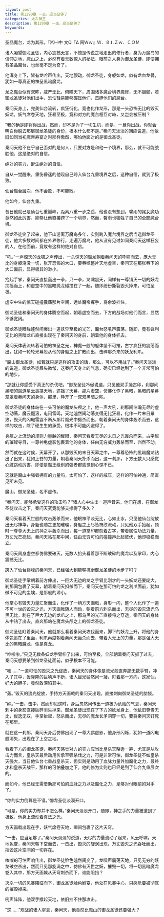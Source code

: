 ```yaml
---
layout: post
title: 第1290章 一击，应当足够了
categories: 太古神王
description: 第1290章 一击，应当足够了
keywords:
---
```


圣品魔台，龙为其形。『㈧㈠中 文Ω『Δ 网Ｗｗ』Ｗ．８⒈Ｚｗ．ＣＯＭ

诸人凝望御龙圣徒，内心震撼无言，不愧是传说之地走出的修行者，身为万魔岛的信仰之地，魔山之上，必然有着无数惊人的秘法，眼前之人身为御龙圣徒，即便拥有圣品魔台，也丝毫不足为奇了。

他浑身上下，皆有龙吟声传出，天地颤动，御龙圣徒，身躯如龙，似有龙血龙骨，犹如一尊真正的神圣黑暗魔龙。

龙之魔台似有双眸，威严无比，俯瞰天下，周围诸多魔台境界魔修，无不胆颤，若御龙圣徒对他们出手，恐怕轻易能够碾压他们，击碎他们的魔台。

秦问天身上，完美仙台流转，疯狂衍化，竟也化作龙形，那是一头恐怖无比的毁灭妖龙，妖气席卷天地，狂暴至极，竟和对方的魔台相互对峙，又岂会被压制？

“我的确是即将你出战，然而，却不是为了一切生机，而是，一旦你出战，你就会明白你脱去那层御龙圣徒的身份，根本什么都不是。”秦问天淡淡的回应说道，他依旧如同当初魔帝寿宴之时那样傲然，哪怕他面对的是御龙圣徒。

秦问天他不在乎自己面对的是何人，只要对方是和他一个境界，那么，就不可能战胜他，这是绝对的自信。

绝对的实力，诞生绝对的自信。

自从一觉醒来，重伤昏迷的他现自己跨入仙台九重境界之后，这种自信，就到了极致。

仙台魔台层次，他不会败，不可能败。

他如今，仙台九重。

昔日他就已是仙台七重巅峰，距离八重一步之遥，他也没有想到，馨雨的姹女魔功竟然如此厉害，能够让他直接跨了一个境界，然而，馨雨也牺牲了自己的全部魔台境。

御龙圣徒笑了起来，他下山游离万魔岛多年，实则跨入魔台境界之后当选御龙圣徒，他大多数时间都在外界修行，走遍万魔岛，他从没有见过如同秦问天这样狂妄的人，在他面前，竟敢有这样的绝对自信。

“吼。”一声惊天的龙啸之声传出，一头惊天的魔龙朝着秦问天的呼啸而去，庞大无比的身躯淹没一切，张开恐怖的大口，要吞噬整片天地虚空，秦问天在那张吞下的大口面前，显得极其的渺小。

抬起手掌，秦问天直接轰出一拳，只一拳，龙啸震天，同样有一尊镇灭一切的妖龙扶摇而上，和虚空中的黑暗魔龙碰撞在了一起，随即纷纷撕裂毁灭掉来，可怕至极。

虚空中生的惊天碰撞震荡那片空间，远处魔帝挥手，将余波挡住。

御龙圣徒和秦问天的身体腾空而起，朝着虚空而去，下方的战场对他们而言，显然不够宽阔。

御龙圣徒眼眸遽然间爆出一道妖异至极的光芒，魔台怒吼声震荡，随即，竟有锋利无比的黑暗龙爪直接出现在了秦问天的身前，朝着他的身体抓去。

秦问天体表流转着可怕的神圣之光，神魔一般的躯体坚不可摧，古字疯狂的震荡而出，犹如一轮轮光幕般从他的身躯之上扩散而出，击碎那杀来的妖龙利爪。

“魔山御龙圣徒，如若就只是这样的攻击的话，那么，可以不用战了。”秦问天淡淡的说道，御龙圣徒眉头微皱，这秦问天身上的气息，确实已经达到了一个非常可怕的地步。

“那就让你感受下真正的杀伐吧。“御龙圣徒冷傲说道，只见他双手凝古印，刹那间黑暗的魔道星云裹挟天地，遮挡了天幕，那片虚空，仿佛化作了黑暗，黑暗的星幕笼罩着秦问天的身体，那里，睁开了一双双黑暗之眸。

御龙圣徒的身体站在一头可怕的魔龙头颅之上，他一声大吼，刹那间浩瀚无尽的虚空动荡，魔云翻滚，电闪雷鸣，天地遽然间动荡变得无比狂暴，化作一片末日景致，毁灭的闪电雷霆不断从那片魔光中劈杀而出，朝着秦问天的身体轰杀而去，这样的攻击，除了硬生生的承受，根本不可能闪避得了。

身躯之上流动的规则力量越的耀眼，秦问天看着无尽的末日之光轰杀而来，古字越的璀璨夺目，一尊神龟虚影包裹着他的身体，任由无穷威力轰杀而至，岿然不动。

然而就在这时候，天幕开了，从那毁灭的末日天幕之中，一尊尊恐怖的黑暗魔龙钻出了出来，犹如上苍的力量，朝着秦问天扑杀而出，这一刹那，下方无数人只感觉心脏跳动厉害，即便是魔王级别的强者都感觉到心惊不已。

这就是魔山中强者拥有的力量吗，太可怕了，这样的威压，这样的可怕神通，简直见所未见。

魔山，御龙圣徒，名不虚传。

“秦问天，能够承受这样的攻击吗？”诸人心中生出一道声音来，他们在想，在御龙圣徒攻击之下，秦问天究竟能够支撑得了多久？

秦问天看着灭世般的攻击轰杀而来，他眼神平淡无比，心如止水，只见他仙台绽放出无尽神华，身躯也随之更加璀璨，身躯之上尽皆符纹流动，只见他双手抬起，顿时一尊尊大无上的神之手轰杀而出，每一道掌印都刻着古字，带着属性功法力量，万丈光芒亮起，秦问天站在那中间，任由无穷可怕的碰撞声此起彼伏，他却稳稳而立。

秦问天周身虚空都仿佛要破灭，无数人抬头看着那不断破碎的魔龙以及掌印，内心震撼无比。

跨入了仙台巅峰的秦问天，已经强大到能够抗衡御龙圣徒的地步了吗？

御龙圣徒手掌朝着前方伸出，一巨大无边的龙之手臂比刚才的一头妖龙还要庞大，刹那间包裹了天幕，朝着秦问天扣杀而下，秦问天在那可怕的龙之利爪面前，犹如微不可见的尘埃，是那般的渺小。

他掌心有毁灭力量汇聚而生，化作了一柄方天画戟，身形一闪，整个人化作了一道不可一世的毁灭之光，方天画戟随人而动，朝着前方刺杀而出，无尽的毁灭流光乌黑无比，刺在了巨大无边的龙爪之上，那乌黑的光芒直接将之穿透，秦问天的身体从中钻了出去，直奔那站在魔龙头颅之上的御龙圣徒。

御龙圣徒盯着秦问天，他就那么看着秦问天攻伐而来，脚下的妖龙上升，将他的身体包裹在了里面，利爪再度朝着秦问天轰杀而去，带着大无上的力量，那是强大无比的黑暗魔龙，像是真龙。

“哗啦啦。”只见无数条妖龙手臂伸了出来，可怕至极，全部朝着秦问天抓了过去，秦问天想要杀到御龙圣徒面前，似乎根本不可能。

“嗤……”一道可怕的毁灭之光绽放，秦问天的身体像是流光般直奔那无数手臂，冲入了其中，轰隆隆的巨响声不断，诸人目光猛然间一凝，盯着那一方向，这家伙，好大的胆子，竟然敢深陷其中。

“轰。”毁灭的流光绽放，手持方天画戟的秦问天出现，直接刺向御龙圣徒的脑袋。

“砰。”一击，击中，然而却见这时，身后忽然间传出一道极为危险的气息，秦问天刺中的身影直接破碎消失掉来，御龙圣徒出现在了下方的妖龙身上，他依旧尊贵无比，俊逸无双，手掌抬起，怒杀而出，无尽的魔龙长矛洞穿一切，要将秦问天钉死在那里。

就在这一刹那，秦问天身后仿佛出现了一尊大鹏虚影，他身形闪烁，犹如一道闪电般消失，出现在了上空之地。

看着下方的御龙圣徒，秦问天感觉对方的实力应当比皇杀天略逊一筹，尤其是从攻击力而言，皇杀天最后动用传承至强杀伐之力，可是非常可怕，御龙圣徒不如皇杀天强大，当日他仙台七重战皇杀天，但实则是动用了血脉力量外加魔化之力，最终才和皇杀天战平，那样的可怕叠加之下，他的修为实则也已经是到了仙台九重层次的。

而如今，他已经无需借助那可怕的血脉之力以及魔化之力，足够对付眼前的对手了。

“你的实力倒算是不错。”御龙圣徒淡漠开口。

“可是，你的实力却并不怎么样。”秦问天淡淡开口，随即，神之手的力量被激到了极致，他身上流动着真法之光。

方天画戟出现在手，妖气席卷天地，瞬间包裹了这片天穹。

“一击，应当足够了。”秦问天淡淡的说道，无尽的力量流动了起来，风云呼啸，天地色变，秦问天朝下空而去，一击出，毁灭的旋涡出现，万丈毁灭之光吞吐而出，摧毁这片空间的一切存在。

嗤嗤的可怕声响传出，御龙圣徒脸色遽然间变了，龙啸声震荡天地，只见无穷的妖龙破空杀出，然而只见那旋涡之中，仿佛有灭世之妖，摧毁一切，将一切黑暗魔龙卷入其中，那方天画戟从天穹刺杀而下，谁能阻挡？

灭杀一切的风暴降临而下，御龙圣徒脸色剧变，他处在风暴中心，只感觉要被彻底的摧毁掉来。

吼声阵阵，他双手撑起天地，依旧挡不住那攻击。

“这……”观战的诸人窒息，秦问天，他竟然比魔山的御龙圣徒还要强大？
